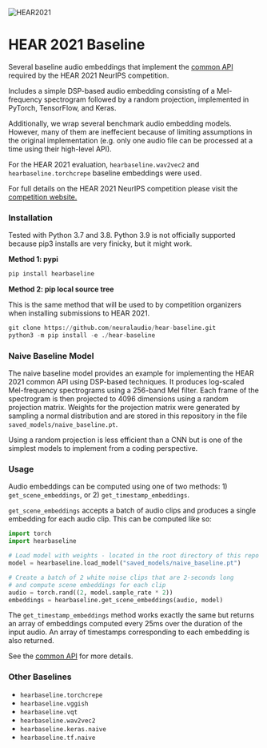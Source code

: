 ![HEAR2021](https://neuralaudio.ai/assets/img/hear-header-sponsor.jpg)
# HEAR 2021 Baseline
Several baseline audio embeddings that implement the [common API](https://neuralaudio.ai/hear2021-rules.html#common-api)
required by the HEAR 2021 NeurIPS competition.

Includes a simple DSP-based audio embedding consisting of a Mel-frequency spectrogram 
followed by a random projection, implemented in PyTorch, TensorFlow, and Keras. 

Additionally, we wrap several benchmark audio embedding models.
However, many of them are ineffecient because of limiting assumptions
in the original implementation (e.g. only one audio file can be
processed at a time using their high-level API).

For the HEAR 2021 evaluation, `hearbaseline.wav2vec2` and `hearbaseline.torchcrepe` baseline
embeddings were used.

For full details on the HEAR 2021 NeurIPS competition please visit the
[competition website.](https://neuralaudio.ai)

### Installation

Tested with Python 3.7 and 3.8. Python 3.9 is not officially supported
because pip3 installs are very finicky, but it might work.

**Method 1: pypi**
```python
pip install hearbaseline
```

**Method 2: pip local source tree**

This is the same method that will be used to by competition organizers when installing
submissions to HEAR 2021.
```python
git clone https://github.com/neuralaudio/hear-baseline.git
python3 -m pip install -e ./hear-baseline
```

### Naive Baseline Model
The naive baseline model provides an example for implementing the HEAR 2021 common API
using DSP-based techniques. It produces log-scaled Mel-frequency spectrograms using a
256-band Mel filter. Each frame of the spectrogram is then projected to 4096
dimensions using a random projection matrix. Weights for the projection matrix were
generated by sampling a normal distribution and are stored in this repository in the
file `saved_models/naive_baseline.pt`.

Using a random projection is less efficient
than a CNN but is one of the simplest models to implement from a coding perspective.

### Usage

Audio embeddings can be computed using one of two methods: 1)
`get_scene_embeddings`, or 2) `get_timestamp_embeddings`.

`get_scene_embeddings` accepts a batch of audio clips and produces a single embedding
for each audio clip. This can be computed like so:
```python
import torch
import hearbaseline

# Load model with weights - located in the root directory of this repo
model = hearbaseline.load_model("saved_models/naive_baseline.pt")

# Create a batch of 2 white noise clips that are 2-seconds long
# and compute scene embeddings for each clip
audio = torch.rand((2, model.sample_rate * 2))
embeddings = hearbaseline.get_scene_embeddings(audio, model)
```

The `get_timestamp_embeddings` method works exactly the same but returns an array
of embeddings computed every 25ms over the duration of the input audio. An array
of timestamps corresponding to each embedding is also returned.

See the [common API](https://neuralaudio.ai/hear2021-rules.html#common-api)
for more details.

### Other Baselines

- `hearbaseline.torchcrepe`
- `hearbaseline.vggish`
- `hearbaseline.vqt`
- `hearbaseline.wav2vec2`
- `hearbaseline.keras.naive`
- `hearbaseline.tf.naive`
